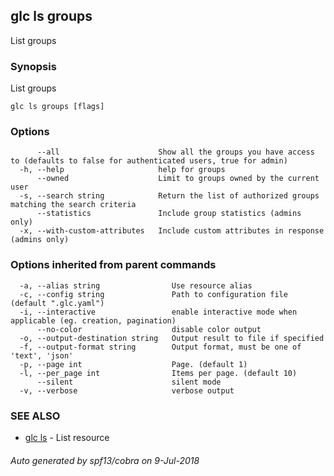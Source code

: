## glc ls groups

List groups

### Synopsis

List groups

```
glc ls groups [flags]
```

### Options

```
      --all                      Show all the groups you have access to (defaults to false for authenticated users, true for admin)
  -h, --help                     help for groups
      --owned                    Limit to groups owned by the current user
  -s, --search string            Return the list of authorized groups matching the search criteria
      --statistics               Include group statistics (admins only)
  -x, --with-custom-attributes   Include custom attributes in response (admins only)
```

### Options inherited from parent commands

```
  -a, --alias string                Use resource alias
  -c, --config string               Path to configuration file (default ".glc.yaml")
  -i, --interactive                 enable interactive mode when applicable (eg. creation, pagination)
      --no-color                    disable color output
  -o, --output-destination string   Output result to file if specified
  -f, --output-format string        Output format, must be one of 'text', 'json'
  -p, --page int                    Page. (default 1)
  -l, --per_page int                Items per page. (default 10)
      --silent                      silent mode
  -v, --verbose                     verbose output
```

### SEE ALSO

* [glc ls](glc_ls.md)	 - List resource

###### Auto generated by spf13/cobra on 9-Jul-2018
